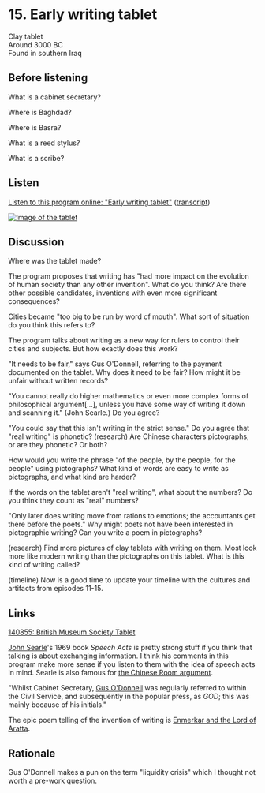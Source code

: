 # 15. Early writing tablet

Clay tablet  
Around 3000 BC  
Found in southern Iraq


## Before listening

What is a cabinet secretary?

Where is Baghdad?

Where is Basra?

What is a reed stylus?

What is a scribe?


## Listen

[Listen to this program online:
"Early writing tablet"](http://www.bbc.co.uk/ahistoryoftheworld/objects/TnAQ0B8bQkSJzKZFWo6F-g)
([transcript](http://www.bbc.co.uk/ahistoryoftheworld/about/transcripts/episode15/))

[![Image of the tablet](https://upload.wikimedia.org/wikipedia/commons/thumb/7/76/Pictographs_Recording_the_Allocation_of_Beer_%28London%2C_England%29.jpg/320px-Pictographs_Recording_the_Allocation_of_Beer_%28London%2C_England%29.jpg)](https://commons.wikimedia.org/wiki/File:Pictographs_Recording_the_Allocation_of_Beer_%28London%2C_England%29.jpg)


## Discussion

Where was the tablet made?

The program proposes that writing has "had more impact on the evolution
of human society than any other invention". What do you think? Are there
other possible candidates, inventions with even more significant
consequences?

Cities became "too big to be run by word of mouth". What sort of
situation do you think this refers to?

The program talks about writing as a new way for rulers to control their
cities and subjects. But how exactly does this work?

"It needs to be fair," says Gus O'Donnell, referring to the payment
documented on the tablet. Why does it need to be fair? How might it be
unfair without written records?

"You cannot really do higher mathematics or even more complex forms of
philosophical argument[...], unless you have some way of writing it down
and scanning it." (John Searle.) Do you agree?

"You could say that this isn't writing in the strict sense." Do you
agree that "real writing" is phonetic? (research) Are Chinese characters
pictographs, or are they phonetic? Or both?

How would you write the phrase "of the people, by the people, for the
people" using pictographs? What kind of words are easy to write as
pictographs, and what kind are harder?

If the words on the tablet aren't "real writing", what about the
numbers? Do you think they count as "real" numbers?

"Only later does writing move from rations to emotions; the accountants
get there before the poets." Why might poets not have been interested in
pictographic writing? Can you write a poem in pictographs?

(research) Find more pictures of clay tablets with writing on them. Most
look more like modern writing than the pictographs on this tablet. What
is this kind of writing called?

(timeline) Now is a good time to update your timeline with the cultures
and artifacts from episodes 11-15.


## Links

[140855: British Museum Society Tablet](http://www.britishmuseum.org/research/collection_online/collection_object_details.aspx?objectId=327218&partId=1)

[John Searle](https://en.wikipedia.org/wiki/John_Searle)'s 1969 book
_Speech Acts_ is pretty strong stuff if you think that talking is about
exchanging information. I think his comments in this program make more
sense if you listen to them with the idea of speech acts in mind.
Searle is also famous for
[the Chinese Room argument](http://www.consciousentities.com/searle.htm).

"Whilst Cabinet Secretary,
[Gus O'Donnell](https://en.wikipedia.org/wiki/Gus_O%27Donnell) was
regularly referred to within the Civil Service, and subsequently in the
popular press, as *GOD*; this was mainly because of his initials."

The epic poem telling of the invention of writing is
[Enmerkar and the Lord of Aratta](https://en.wikipedia.org/wiki/Enmerkar_and_the_Lord_of_Aratta).


## Rationale

Gus O'Donnell makes a pun on the term "liquidity crisis" which I thought
not worth a pre-work question.
